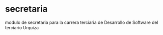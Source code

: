# secretaria
modulo de secretaria para la carrera terciaria de Desarrollo de Software del terciario Urquiza 
